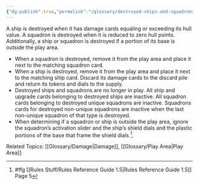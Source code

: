 ```yaml
---
{"dg-publish":true,"permalink":"/glossary/destroyed-ships-and-squadrons/"}
---
```


A ship is destroyed when it has damage cards equaling or exceeding its hull value. A squadron is destroyed when it is reduced to zero hull points. Additionally, a ship or squadron is destroyed if a portion of its base is outside the play area.

- When a squadron is destroyed, remove it from the play area and place it next to the matching squadron card.
- When a ship is destroyed, remove it from the play area and place it next to the matching ship card. Discard its damage cards to the discard pile and return its tokens and dials to the supply.
- Destroyed ships and squadrons are no longer in play. All ship and upgrade cards belonging to destroyed ships are inactive. All squadron cards belonging to destroyed unique squadrons are inactive. Squadrons cards for destroyed non-unique squadrons are inactive when the last non-unique squadron of that type is destroyed.
- When determining if a squadron or ship is outside the play area, ignore the squadron’s activation slider and the ship’s shield dials and the plastic portions of the base that frame the shield dials [^1].

Related Topics: [[Glossary/Damage\|Damage]], [[Glossary/Play Area\|Play Area]]

[^1]: #ffg [[Rules Stuff/Rules Reference Guide 1.5\|Rules Reference Guide 1.5]] Page 5